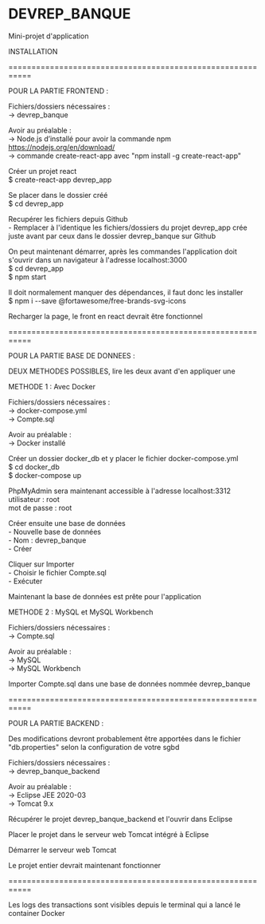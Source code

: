 # DEVREP_BANQUE
Mini-projet d'application


INSTALLATION

===========================================================

POUR LA PARTIE FRONTEND :

Fichiers/dossiers nécessaires :  
-> devrep_banque

Avoir au préalable :  
-> Node.js d’installé pour avoir la commande npm  
https://nodejs.org/en/download/  
-> commande create-react-app avec "npm install -g create-react-app"  

Créer un projet react  
    $ create-react-app devrep_app  

Se placer dans le dossier créé  
    $ cd devrep_app

Recupérer les fichiers depuis Github  
    - Remplacer à l'identique les fichiers/dossiers du projet devrep_app crée juste avant
      par ceux dans le dossier devrep_banque sur Github

On peut maintenant démarrer, après les commandes l'application doit s'ouvrir dans un navigateur à l'adresse localhost:3000  
    $ cd devrep_app  
    $ npm start  

Il doit normalement manquer des dépendances, il faut donc les installer  
    $ npm i --save @fortawesome/free-brands-svg-icons

Recharger la page, le front en react devrait être fonctionnel 

===========================================================

POUR LA PARTIE BASE DE DONNEES :  

DEUX METHODES POSSIBLES, lire les deux avant d'en appliquer une

METHODE 1 : Avec Docker

Fichiers/dossiers nécessaires :  
-> docker-compose.yml  
-> Compte.sql  

Avoir au préalable :  
-> Docker installé  

Créer un dossier docker_db et y placer le fichier docker-compose.yml  
    $ cd docker_db  
    $ docker-compose up  

PhpMyAdmin sera maintenant accessible à l'adresse localhost:3312  
    utilisateur  : root  
    mot de passe : root  

Créer ensuite une base de données  
    - Nouvelle base de données  
    - Nom : devrep_banque  
    - Créer  

Cliquer sur Importer  
    - Choisir le fichier Compte.sql  
    - Exécuter  

Maintenant la base de données est prête pour l'application  

METHODE 2 : MySQL et MySQL Workbench

Fichiers/dossiers nécessaires :  
    -> Compte.sql  

Avoir au préalable :  
    -> MySQL  
    -> MySQL Workbench  

Importer Compte.sql dans une base de données nommée devrep_banque

===========================================================

POUR LA PARTIE BACKEND :  


Des modifications devront probablement être apportées dans le fichier "db.properties" 
selon la configuration de votre sgbd  


Fichiers/dossiers nécessaires :  
-> devrep_banque_backend  

Avoir au préalable :  
-> Eclipse JEE 2020-03  
-> Tomcat 9.x 

Récupérer le projet devrep_banque_backend et l'ouvrir dans Eclipse

Placer le projet dans le serveur web Tomcat intégré à Eclipse

Démarrer le serveur web Tomcat

Le projet entier devrait maintenant fonctionner  

===========================================================

Les logs des transactions sont visibles depuis le terminal qui a lancé le container Docker  

